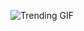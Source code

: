 
<!-- GIF_SECTION -->
![Trending GIF](https://media1.giphy.com/media/v1.Y2lkPThiYjIxNzcyNnF2OW95ZHU3Z2x3dDIxNzZ1Y2E5bzV6MzZzaHo3NGRuNGFnYXpldiZlcD12MV9naWZzX3NlYXJjaCZjdD1n/WQxhrCs2cHuyA/giphy.gif)
<!-- END_GIF_SECTION -->
